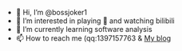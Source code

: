 - 👋 Hi, I’m @bossjoker1
- 👀 I’m interested in playing ​:badminton: and watching bilibili
- 🌱 I’m currently learning software analysis
- 📫 How to reach me (qq:1397157763 & [My blog](https://bossjoker1.github.io/)



<!---
bossjoker1/bossjoker1 is a ✨ special ✨ repository because its `README.md` (this file) appears on your GitHub profile.
You can click the Preview link to take a look at your changes.
--->
